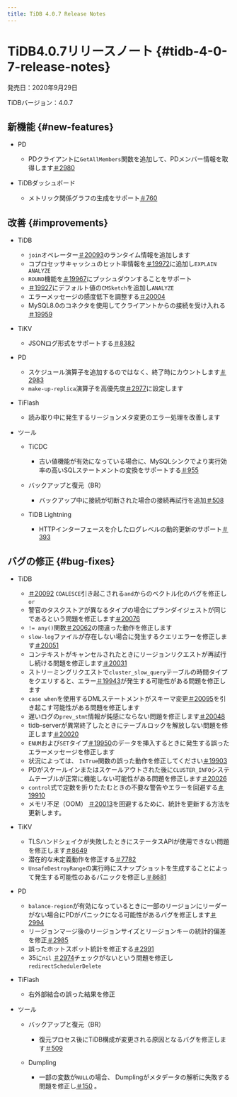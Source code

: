 ```yaml
---
title: TiDB 4.0.7 Release Notes
---
```


# TiDB4.0.7リリースノート {#tidb-4-0-7-release-notes}

発売日：2020年9月29日

TiDBバージョン：4.0.7

## 新機能 {#new-features}

-   PD

    -   PDクライアントに`GetAllMembers`関数を追加して、PDメンバー情報を取得します[＃2980](https://github.com/pingcap/pd/pull/2980)

-   TiDBダッシュボード

    -   メトリック関係グラフの生成をサポート[＃760](https://github.com/pingcap-incubator/tidb-dashboard/pull/760)

## 改善 {#improvements}

-   TiDB

    -   `join`オペレーター[＃20093](https://github.com/pingcap/tidb/pull/20093)のランタイム情報を追加します
    -   コプロセッサキャッシュのヒット率情報を[＃19972](https://github.com/pingcap/tidb/pull/19972)に追加し`EXPLAIN ANALYZE`
    -   `ROUND`機能を[＃19967](https://github.com/pingcap/tidb/pull/19967)にプッシュダウンすることをサポート
    -   [＃19927](https://github.com/pingcap/tidb/pull/19927)にデフォルト値の`CMSketch`を追加し`ANALYZE`
    -   エラーメッセージの感度低下を調整する[＃20004](https://github.com/pingcap/tidb/pull/20004)
    -   MySQL8.0のコネクタを使用してクライアントからの接続を受け入れる[＃19959](https://github.com/pingcap/tidb/pull/19959)

-   TiKV

    -   JSONログ形式をサポートする[＃8382](https://github.com/tikv/tikv/pull/8382)

-   PD

    -   スケジュール演算子を追加するのではなく、終了時にカウントします[＃2983](https://github.com/pingcap/pd/pull/2983)
    -   `make-up-replica`演算子を高優先度[＃2977](https://github.com/pingcap/pd/pull/2977)に設定します

-   TiFlash

    -   読み取り中に発生するリージョンメタ変更のエラー処理を改善します

-   ツール

    -   TiCDC

        -   古い値機能が有効になっている場合に、MySQLシンクでより実行効率の高いSQLステートメントの変換をサポートする[＃955](https://github.com/pingcap/tiflow/pull/955)

    -   バックアップと復元（BR）

        -   バックアップ中に接続が切断された場合の接続再試行を追加[＃508](https://github.com/pingcap/br/pull/508)

    -   TiDB Lightning

        -   HTTPインターフェースを介したログレベルの動的更新のサポート[＃393](https://github.com/pingcap/tidb-lightning/pull/393)

## バグの修正 {#bug-fixes}

-   TiDB

    -   [＃20092](https://github.com/pingcap/tidb/pull/20092) `COALESCE`引き起こされる`and`からのベクトル化のバグを修正し`or`
    -   警官のタスクストアが異なるタイプの場合にプランダイジェストが同じであるという問題を修正します[＃20076](https://github.com/pingcap/tidb/pull/20076)
    -   `!= any()`関数[＃20062](https://github.com/pingcap/tidb/pull/20062)の間違った動作を修正します
    -   `slow-log`ファイルが存在しない場合に発生するクエリエラーを修正します[＃20051](https://github.com/pingcap/tidb/pull/20051)
    -   コンテキストがキャンセルされたときにリージョンリクエストが再試行し続ける問題を修正します[＃20031](https://github.com/pingcap/tidb/pull/20031)
    -   ストリーミングリクエストで`cluster_slow_query`テーブルの時間タイプをクエリすると、エラー[＃19943](https://github.com/pingcap/tidb/pull/19943)が発生する可能性がある問題を修正します
    -   `case when`を使用するDMLステートメントがスキーマ変更[＃20095](https://github.com/pingcap/tidb/pull/20095)を引き起こす可能性がある問題を修正します
    -   遅いログの`prev_stmt`情報が鈍感にならない問題を修正します[＃20048](https://github.com/pingcap/tidb/pull/20048)
    -   tidb-serverが異常終了したときにテーブルロックを解放しない問題を修正します[＃20020](https://github.com/pingcap/tidb/pull/20020)
    -   `ENUM`および`SET`タイプ[＃19950](https://github.com/pingcap/tidb/pull/19950)のデータを挿入するときに発生する誤ったエラーメッセージを修正します
    -   状況によっては、 `IsTrue`関数の誤った動作を修正してください[＃19903](https://github.com/pingcap/tidb/pull/19903)
    -   PDがスケールインまたはスケールアウトされた後に`CLUSTER_INFO`システムテーブルが正常に機能しない可能性がある問題を修正します[＃20026](https://github.com/pingcap/tidb/pull/20026)
    -   `control`式で定数を折りたたむときの不要な警告やエラーを回避する[＃19910](https://github.com/pingcap/tidb/pull/19910)
    -   メモリ不足（OOM） [＃20013](https://github.com/pingcap/tidb/pull/20013)を回避するために、統計を更新する方法を更新します。

-   TiKV

    -   TLSハンドシェイクが失敗したときにステータスAPIが使用できない問題を修正します[＃8649](https://github.com/tikv/tikv/pull/8649)
    -   潜在的な未定義動作を修正する[＃7782](https://github.com/tikv/tikv/pull/7782)
    -   `UnsafeDestroyRange`の実行時にスナップショットを生成することによって発生する可能性のあるパニックを修正し[＃8681](https://github.com/tikv/tikv/pull/8681)

-   PD

    -   `balance-region`が有効になっているときに一部のリージョンにリーダーがない場合にPDがパニックになる可能性があるバグを修正します[＃2994](https://github.com/pingcap/pd/pull/2994)
    -   リージョンマージ後のリージョンサイズとリージョンキーの統計的偏差を修正[＃2985](https://github.com/pingcap/pd/pull/2985)
    -   誤ったホットスポット統計を修正する[＃2991](https://github.com/pingcap/pd/pull/2991)
    -   35に`nil` [＃2974](https://github.com/pingcap/pd/pull/2974)チェックがないという問題を修正し`redirectSchedulerDelete`

-   TiFlash

    -   右外部結合の誤った結果を修正

-   ツール

    -   バックアップと復元（BR）

        -   復元プロセス後にTiDB構成が変更される原因となるバグを修正します[＃509](https://github.com/pingcap/br/pull/509)

    -   Dumpling

        -   一部の変数が`NULL`の場合、 Dumplingがメタデータの解析に失敗する問題を修正し[＃150](https://github.com/pingcap/dumpling/pull/150) 。
